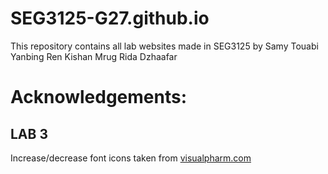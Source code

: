 # SEG3125-G27.github.io

This repository contains all lab websites made in SEG3125 by
Samy Touabi
Yanbing Ren
Kishan Mrug
Rida Dzhaafar


# Acknowledgements:

## LAB 3
Increase/decrease font icons taken from [visualpharm.com](https://visualpharm.com/free-icons)